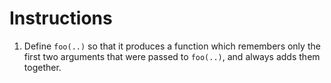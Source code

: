 # Instructions

1. Define `foo(..)` so that it produces a function which remembers only the first two arguments that were passed to `foo(..)`, and always adds them together.
